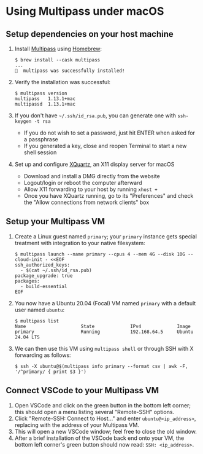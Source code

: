 # Using Multipass under macOS

## Setup dependencies on your host machine

1. Install [Multipass](https://multipass.run) using [Homebrew](https://brew.sh):

   ```console
   $ brew install --cask multipass
   ...
   🍺  multipass was successfully installed!
   ```

1. Verify the installation was successful:

   ```console
   $ multipass version
   multipass   1.13.1+mac
   multipassd  1.13.1+mac
   ```

1. If you don't have `~/.ssh/id_rsa.pub`, you can generate one with `ssh-keygen -t rsa`
   - If you do not wish to set a password, just hit ENTER when asked for a passphrase
   - If you generated a key, close and reopen Terminal to start a new shell session
1. Set up and configure [XQuartz](https://www.xquartz.org), an X11 display server for macOS
   - Download and install a DMG directly from the website
   - Logout/login or reboot the computer afterward
   - Allow X11 forwarding to your host by running `xhost +`
   - Once you have XQuartz running, go to its "Preferences" and check the
     "Allow connections from network clients" box

## Setup your Multipass VM

1. Create a Linux guest named `primary`; your `primary` instance gets special
   treatment with integration to your native filesystem:

   ```console
   $ multipass launch --name primary --cpus 4 --mem 4G --disk 10G --cloud-init - <<EOF
   ssh_authorized_keys:
     - $(cat ~/.ssh/id_rsa.pub)
   package_upgrade: true
   packages:
     - build-essential
   EOF
   ```

1. You now have a Ubuntu 20.04 (Focal) VM named `primary` with a default user
   named `ubuntu`:

   ```console
   $ multipass list
   Name                    State             IPv4             Image
   primary                 Running           192.168.64.5     Ubuntu 24.04 LTS
   ```

1. We can then use this VM using `multipass shell` or through SSH with X
   forwarding as follows:

   ```console
   $ ssh -X ubuntu@$(multipass info primary --format csv | awk -F, '/^primary/ { print $3 }')
   ```

## Connect VSCode to your Multipass VM

1. Open VSCode and click on the green button in the bottom left corner; this
   should open a menu listing several "Remote-SSH" options.
1. Click "Remote-SSH: Connect to Host..." and enter `ubuntu@<ip_address>`,
   replacing with the address of your Multipass VM.
1. This will open a new VSCode window; feel free to close the old window.
1. After a brief installation of the VSCode back end onto your VM, the bottom
   left corner's green button should now read: `SSH: <ip_address>`.

